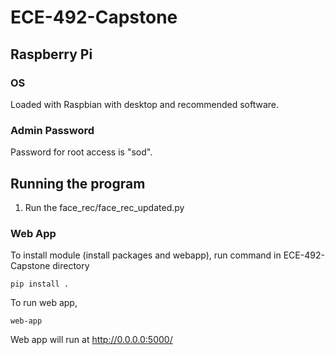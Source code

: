 # ECE-492-Capstone

## Raspberry Pi

### OS

Loaded with Raspbian with desktop and recommended software.

### Admin Password

Password for root access is "sod".


## Running the program 

1. Run the face_rec/face_rec_updated.py

### Web App

To install module (install packages and webapp), run command in ECE-492-Capstone directory

```pip install .```

To run web app,

```web-app```

Web app will run at http://0.0.0.0:5000/
